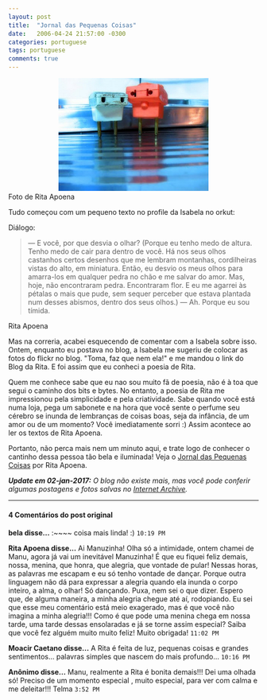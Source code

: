 ```yaml
---
layout: post
title:  "Jornal das Pequenas Coisas"
date:   2006-04-24 21:57:00 -0300
categories: portuguese
tags: portuguese
comments: true
---
```

<center><img class="image post-image" src="/images/Foto_Rita.jpg" width="60%"></center>
<figcaption>Foto de Rita Apoena</figcaption>

Tudo começou com um pequeno texto no profile da Isabela no orkut:

Diálogo:

> — E você, por que desvia o olhar? 
> (Porque eu tenho medo de altura. Tenho medo de cair para dentro de você. Há nos seus olhos castanhos certos desenhos que me lembram montanhas, cordilheiras vistas do alto, em miniatura. Então, eu desvio os meus olhos para amarra-los em qualquer pedra no chão e me salvar do amor. Mas, hoje, não encontraram pedra. Encontraram flor. E eu me agarrei às pétalas o mais que pude, sem sequer perceber que estava plantada num desses abismos, dentro dos seus olhos.) 
> — Ah. Porque eu sou tímida. 

<p class="signature">Rita Apoena</p>


Mas na correria, acabei esquecendo de comentar com a Isabela sobre isso. Ontem, enquanto eu postava no blog, a Isabela me sugeriu de colocar as fotos do flickr no blog. "Toma, faz que nem ela!" e me mandou o link do Blog da Rita. E foi assim que eu conheci a poesia de Rita.

Quem me conhece sabe que eu nao sou muito fã de poesia, não é à toa que segui o caminho dos bits e bytes. No entanto, a poesia de Rita me impressionou pela simplicidade e pela criatividade. Sabe quando você está numa loja, pega um sabonete e na hora que você sente o perfume seu cérebro se inunda de lembranças de coisas boas, seja da infância, de um amor ou de um momento? Você imediatamente sorri :) Assim acontece ao ler os textos de Rita Apoena.

Portanto, não perca mais nem um minuto aqui, e trate logo de conhecer o cantinho dessa pessoa tão bela e iluminada! Veja o [Jornal das Pequenas Coisas](http://www.pequenascoisas.org/) por Rita Apoena.

*__Update em 02-jan-2017:__ O blog não existe mais, mas você pode conferir algumas postagens e fotos salvas no [Internet Archive](http://web.archive.org/web/*/http://pequenascoisas.org).* 

---

#### 4 Comentários do post original

**bela disse...**
:~~~~
coisa mais linda! :) `10:19 PM`  
 
**Rita Apoena disse...**
Ai Manuzinha! Olha só a intimidade, ontem chamei de Manu, agora já vai um inevitável Manuzinha! É que eu fiquei feliz demais, nossa, menina, que honra, que alegria, que vontade de pular! Nessas horas, as palavras me escapam e eu só tenho vontade de dançar. Porque outra linguagem não dá para expressar a alegria quando ela inunda o corpo inteiro, a alma, o olhar! Só dançando. Puxa, nem sei o que dizer. Espero que, de alguma maneira, a minha alegria chegue até aí, rodopiando. Eu sei que esse meu comentário está meio exagerado, mas é que você não imagina a minha alegria!!! Como é que pode uma menina chega em nossa tarde, uma tarde dessas ensolaradas e já se torne assim especial? Saiba que você fez alguém muito muito feliz! Muito obrigada! `11:02 PM`  
 
**Moacir Caetano disse...**
A Rita é feita de luz, pequenas coisas e grandes sentimentos... palavras simples que nascem do mais profundo... `10:16 PM`  

**Anônimo disse...**
Manu, realmente a Rita é bonita demais!!!
Dei uma olhada só!
Preciso de um momento especial , muito especial, para ver com calma e me deleitar!!!
Telma   `3:52 PM`  
